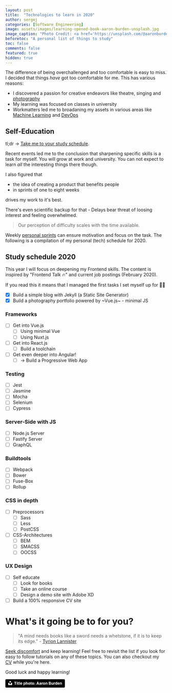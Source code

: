 ```yaml
---
layout: post
title:  "Technologies to learn in 2020"
author: sergej
categories: [Software Engineering]
image: assets/images/learning-opened-book-aaron-burden-unsplash.jpg
image_caption: "Photo Credit: <a href='https://unsplash.com/@aaronburden?utm_medium=referral&amp;utm_campaign=photographer-credit&amp;utm_content=creditBadge' target='_blank'>Aaron Burden</a>"
beforetoc: "A personal list of things to study"
toc: false
comments: false
featured: true
hidden: true
---
```


The difference of being overchallenged and too comfortable is easy to miss. 
I decided that things *have* got too comfortable for me.
This has various reasons:
- I discovered a passion for creative endeavors like theatre, singing and [photography](/)
- My learning was focused on classes in university
- Workmatters led me to broadaning my assets in various areas like [Machine Learning](https://github.com/adessoag/facenality) and [DevOps](https://www.adesso.de/de/news/blog/deploy-keras-models-to-production-level-easily.jsp)

## Self-Education
tl;dr -> [Take me to your study schedule](#study-schedule-2020).

Recent events led me to the conclusion that sharpening specific skills is a task for myself.
You will grow at work and university.
You can not expect to learn *all* the interesting things there though.

I also figured that 
- the idea of creating a product that benefits people
- in sprints of one to eight weeks

drives my work to it's best.

There's even scientific backup for that - 
Delays bear threat of loosing interest and feeling overwhelmed.
> Our perception of difficulty scales with the time available.

Weekly [personal sprints](https://maketime.blog/article/redesign-your-day-four-lessons-from-the-design-sprint-laboratory/) can ensure motivation and focus on the task.
The following is a compilation of my personal (tech) schedule for 2020.

## Study schedule 2020
This year I will focus on deepening my Frontend skills.
The content is inspired by "Frontend Talk 🔥" and current job postings (February 2020).

If you read this it means that I managed the first tasks I set myself up for 🎉💯
- [X] Build a simple blog with Jekyll (a Static Site Generator)
- [X] Build a photography portfolio powered by ~Vue.js~ - minimal JS

### Frameworks
- [ ] Get into Vue.js
  - [ ] Using minimal Vue
  - [ ] Using Nuxt.js
- [ ] Get into React.js
  - [ ] Build a toolchain
- [ ] Get even deeper into Angular!
  - [ ] -> Build a Progressive Web App

### Testing
- [ ] Jest
- [ ] Jasmine
- [ ] Mocha
- [ ] Selenium
- [ ] Cypress

### Server-Side with JS
- [ ] Node.js Server
- [ ] Fastify Server
- [ ] GraphQL

### Buildtools
- [ ] Webpack
- [ ] Bower
- [ ] Fuse-Box
- [ ] Rollup

### CSS in depth
- [ ] Preprocessors
  - [ ] Sass
  - [ ] Less
  - [ ] PostCSS
- [ ] CSS-Architectures
  - [ ] BEM
  - [ ] SMACSS
  - [ ] OOCSS 

### UX Design
- [ ] Self educate
  - [ ] Look for books
  - [ ] Take an online course
  - [ ] Design a demo site with Adobe XD
- [ ] Build a 100% responsive CV site

# What's it going be to for you?
> "A mind needs books like a sword needs a whetstone, if it is to keep its edge." - [Tyrion Lannister](https://www.goodreads.com/quotes/697242-a-mind-needs-books-like-a-sword-needs-a-whetstone)

[Seek discomfort](https://youtube.com/yestheory) and keep learning!
Feel free to revisit the list if you look for easy to follow tutorials on any of these topics.
You can also checkout my [CV](/cv) while you're here.

Good luck and happy learning!

<a style="background-color:black;color:white;text-decoration:none;padding:4px 6px;font-family:-apple-system, BlinkMacSystemFont, &quot;San Francisco&quot;, &quot;Helvetica Neue&quot;, Helvetica, Ubuntu, Roboto, Noto, &quot;Segoe UI&quot;, Arial, sans-serif;font-size:12px;font-weight:bold;line-height:1.2;display:inline-block;border-radius:3px" href="https://unsplash.com/@aaronburden?utm_medium=referral&amp;utm_campaign=photographer-credit&amp;utm_content=creditBadge" target="_blank" rel="noopener noreferrer" title="Download free do whatever you want high-resolution photos from Aaron Burden"><span style="display:inline-block;padding:2px 3px"><svg xmlns="http://www.w3.org/2000/svg" style="height:12px;width:auto;position:relative;vertical-align:middle;top:-2px;fill:white" viewBox="0 0 32 32"><title>unsplash-logo</title><path d="M10 9V0h12v9H10zm12 5h10v18H0V14h10v9h12v-9z"></path></svg></span><span style="display:inline-block;padding:2px 3px">Title photo: Aaron Burden</span></a>